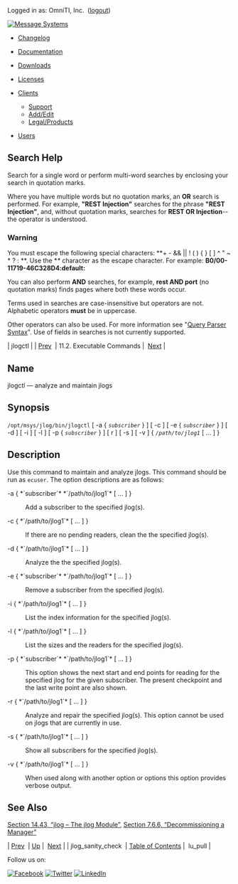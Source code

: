 Logged in as: OmniTI, Inc.  ([logout](https://support.messagesystems.com/logout.php))

[![Message Systems](https://support.messagesystems.com/images/ms-white205.png)](https://support.messagesystems.com/start.php) 

*   [Changelog](https://support.messagesystems.com/start.php?show=changelog)
*   [Documentation](https://support.messagesystems.com/docs/)
*   [Downloads](https://support.messagesystems.com/start.php)

*   [Licenses](https://support.messagesystems.com/license_summary.php)
*   <a href="">Clients</a>
    *   [Support](https://support.messagesystems.com/cs.php)
    *   [Add/Edit](https://support.messagesystems.com/edit_client.php)
    *   [Legal/Products](https://support.messagesystems.com/edit_products.php)
*   [Users](https://support.messagesystems.com/edit_customer.php)

## Search Help

Search for a single word or perform multi-word searches by enclosing your search in quotation marks.

Where you have multiple words but no quotation marks, an **OR** search is performed. For example, **"REST Injection"** searches for the phrase **"REST Injection"**, and, without quotation marks, searches for **REST OR Injection**--the operator is understood.

### Warning

You must escape the following special characters: **+ - && || ! ( ) { } [ ] ^ " ~ * ? : \**. Use the **\** character as the escape character. For example: **B0/00-11719-46C328D4\:default\:**

You can also perform **AND** searches, for example, **rest AND port** (no quotation marks) finds pages where both these words occur.

Terms used in searches are case-insensitive but operators are not. Alphabetic operators **must** be in uppercase.

Other operators can also be used. For more information see "[Query Parser Syntax](https://lucene.apache.org/core/old_versioned_docs/versions/3_0_0/queryparsersyntax.html)". Use of fields in searches is not currently supported.

| jlogctl |
| [Prev](executable.jlog_sanity_check.php)  | 11.2. Executable Commands |  [Next](executable.lu_pull.php) |

<a name="executable.jlogctl"></a>
## Name

jlogctl — analyze and maintain jlogs

## Synopsis

`/opt/msys/jlog/bin/jlogctl` [ -a { *`subscriber`* } ] [ -c ] [ -e { *`subscriber`* } ] [ -d ] [ -i ] [ -l ] [ -p { *`subscriber`* } ] [ r ] [ -s ] [ -v ] { *`/path/to/jlog1`* [ ... ] }

<a name="idp14632768"></a>
## Description

Use this command to maintain and analyze jlogs. This command should be run as `ecuser`. The option descriptions are as follows:

<dl class="variablelist">

<dt>-a { *`subscriber`* *`/path/to/jlog1`* [ ... ] }</dt>

<dd>

Add a subscriber to the specified jlog(s).

</dd>

<dt>-c { *`/path/to/jlog1`* [ ... ] }</dt>

<dd>

If there are no pending readers, clean the the specified jlog(s).

</dd>

<dt>-d { *`/path/to/jlog1`* [ ... ] }</dt>

<dd>

Analyze the the specified jlog(s).

</dd>

<dt>-e { *`subscriber`* *`/path/to/jlog1`* [ ... ] }</dt>

<dd>

Remove a subscriber from the specified jlog(s).

</dd>

<dt>-i { *`/path/to/jlog1`* [ ... ] }</dt>

<dd>

List the index information for the specified jlog(s).

</dd>

<dt>-l { *`/path/to/jlog1`* [ ... ] }</dt>

<dd>

List the sizes and the readers for the specified jlog(s).

</dd>

<dt>-p { *`subscriber`* *`/path/to/jlog1`* [ ... ] }</dt>

<dd>

This option shows the next start and end points for reading for the specified jlog for the given subscriber. The present checkpoint and the last write point are also shown.

</dd>

<dt>-r { *`/path/to/jlog1`* [ ... ] }</dt>

<dd>

Analyze and repair the specified jlog(s). This option cannot be used on jlogs that are currently in use.

</dd>

<dt>-s { *`/path/to/jlog1`* [ ... ] }</dt>

<dd>

Show all subscribers for the specified jlog(s).

</dd>

<dt>-v { *`/path/to/jlog1`* [ ... ] }</dt>

<dd>

When used along with another option or options this option provides verbose output.

</dd>

</dl>

<a name="idp14657808"></a>
## See Also

[Section 14.43, “jlog – The jlog Module”](modules.jlog.php "14.43. jlog – The jlog Module"), [Section 7.6.6, “Decommissioning a Manager”](cluster.config.logging.php#cluster.config.logging.decommissioning "7.6.6. Decommissioning a Manager")

| [Prev](executable.jlog_sanity_check.php)  | [Up](exe.commands.details.php) |  [Next](executable.lu_pull.php) |
| jlog_sanity_check  | [Table of Contents](index.php) |  lu_pull |

Follow us on:

[![Facebook](https://support.messagesystems.com/images/icon-facebook.png)](http://www.facebook.com/messagesystems) [![Twitter](https://support.messagesystems.com/images/icon-twitter.png)](http://twitter.com/#!/MessageSystems) [![LinkedIn](https://support.messagesystems.com/images/icon-linkedin.png)](http://www.linkedin.com/company/message-systems)